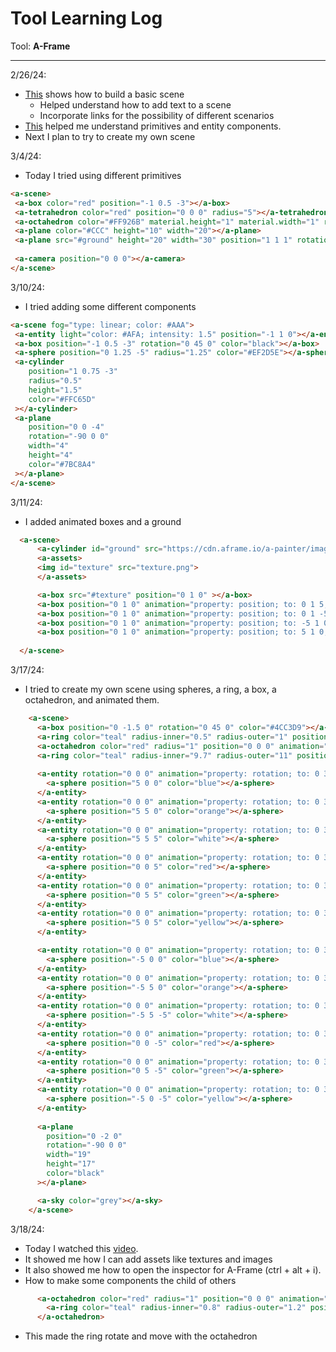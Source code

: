 # Tool Learning Log

Tool: **A-Frame**

---

2/26/24:
* [This](https://aframe.io/docs/1.5.0/guides/building-a-basic-scene.html) shows how to build a basic scene
  * Helped understand how to add text to a scene
  * Incorporate links for the possibility of different scenarios
* [This](https://aframe.io/docs/1.5.0/introduction/html-and-primitives.html) helped me understand primitives and entity components.
* Next I plan to try to create my own scene


3/4/24:
* Today I tried using different primitives
```HTML
<a-scene>
 <a-box color="red" position="-1 0.5 -3"></a-box>
 <a-tetrahedron color="red" position="0 0 0" radius="5"></a-tetrahedron>
 <a-octahedron color="#FF926B" material.height="1" material.width="1" radius="5"></a-octahedron>
 <a-plane color="#CCC" height="10" width="20"></a-plane>
 <a-plane src="#ground" height="20" width="30" position="1 1 1" rotation="-90 0 0"></a-plane>
 
 <a-camera position="0 0 0"></a-camera>
</a-scene>
```

3/10/24:
* I tried adding some different components
```HTML
<a-scene fog="type: linear; color: #AAA">
 <a-entity light="color: #AFA; intensity: 1.5" position="-1 1 0"></a-entity>
 <a-box position="-1 0.5 -3" rotation="0 45 0" color="black"></a-box>
 <a-sphere position="0 1.25 -5" radius="1.25" color="#EF2D5E"></a-sphere>
 <a-cylinder
    position="1 0.75 -3"
    radius="0.5"
    height="1.5"
    color="#FFC65D"
 ></a-cylinder>
 <a-plane
    position="0 0 -4"
    rotation="-90 0 0"
    width="4"
    height="4"
    color="#7BC8A4"
 ></a-plane>
</a-scene>
```
3/11/24:
* I added animated boxes and a ground
```HTML
  <a-scene>
      <a-cylinder id="ground" src="https://cdn.aframe.io/a-painter/images/floor.jpg" radius="100" height="0.1"></a-cylinder>
      <a-assets>
      <img id="texture" src="texture.png">
      </a-assets>

      <a-box src="#texture" position="0 1 0" ></a-box>
      <a-box position="0 1 0" animation="property: position; to: 0 1 5; dur: 2000; easing: linear; loop: true" color="green"></a-box>
      <a-box position="0 1 0" animation="property: position; to: 0 1 -5; dur: 2000; easing: linear; loop: true" color="red"></a-box>
      <a-box position="0 1 0" animation="property: position; to: -5 1 0; dur: 2000; easing: linear; loop: true" color="black"></a-box>
      <a-box position="0 1 0" animation="property: position; to: 5 1 0; dur: 2000; easing: linear; loop: true" color="white"></a-box>
    
  </a-scene>

```

3/17/24:
* I tried to create my own scene using spheres, a ring, a box, a octahedron, and animated them.
```HTML
    <a-scene>
      <a-box position="0 -1.5 0" rotation="0 45 0" color="#4CC3D9"></a-box>
      <a-ring color="teal" radius-inner="0.5" radius-outer="1" position="0 0 0" width="20"></a-ring>
      <a-octahedron color="red" radius="1" position="0 0 0" animation="property: rotation; to: 0 360 0; loop: true; dur: 10000"></a-octahedron>
      <a-ring color="teal" radius-inner="9.7" radius-outer="11" position="0 0 0"></a-ring>
      
      <a-entity rotation="0 0 0" animation="property: rotation; to: 0 360 0; loop: true; dur: 10000">
        <a-sphere position="5 0 0" color="blue"></a-sphere>
      </a-entity>
      <a-entity rotation="0 0 0" animation="property: rotation; to: 0 360 0; loop: true; dur: 10000">
        <a-sphere position="5 5 0" color="orange"></a-sphere>
      </a-entity>
      <a-entity rotation="0 0 0" animation="property: rotation; to: 0 360 0; loop: true; dur: 10000">
        <a-sphere position="5 5 5" color="white"></a-sphere>
      </a-entity>
      <a-entity rotation="0 0 0" animation="property: rotation; to: 0 360 0; loop: true; dur: 10000">
        <a-sphere position="0 0 5" color="red"></a-sphere>
      </a-entity>
      <a-entity rotation="0 0 0" animation="property: rotation; to: 0 360 0; loop: true; dur: 10000">
        <a-sphere position="0 5 5" color="green"></a-sphere>
      </a-entity>
      <a-entity rotation="0 0 0" animation="property: rotation; to: 0 360 0; loop: true; dur: 10000">
        <a-sphere position="5 0 5" color="yellow"></a-sphere>
      </a-entity>

      <a-entity rotation="0 0 0" animation="property: rotation; to: 0 360 0; loop: true; dur: 10000">
        <a-sphere position="-5 0 0" color="blue"></a-sphere>
      </a-entity>
      <a-entity rotation="0 0 0" animation="property: rotation; to: 0 360 0; loop: true; dur: 10000">
        <a-sphere position="-5 5 0" color="orange"></a-sphere>
      </a-entity>
      <a-entity rotation="0 0 0" animation="property: rotation; to: 0 360 0; loop: true; dur: 10000">
        <a-sphere position="-5 5 -5" color="white"></a-sphere>
      </a-entity>
      <a-entity rotation="0 0 0" animation="property: rotation; to: 0 360 0; loop: true; dur: 10000">
        <a-sphere position="0 0 -5" color="red"></a-sphere>
      </a-entity>
      <a-entity rotation="0 0 0" animation="property: rotation; to: 0 360 0; loop: true; dur: 10000">
        <a-sphere position="0 5 -5" color="green"></a-sphere>
      </a-entity>
      <a-entity rotation="0 0 0" animation="property: rotation; to: 0 360 0; loop: true; dur: 10000">
        <a-sphere position="-5 0 -5" color="yellow"></a-sphere>
      </a-entity>
      
      <a-plane
        position="0 -2 0"
        rotation="-90 0 0"
        width="19"
        height="17"
        color="black"
      ></a-plane>

      <a-sky color="grey"></a-sky>
    </a-scene>
```

3/18/24:
* Today I watched this [video](https://www.youtube.com/watch?v=mETucqeOmXA&list=PLP3KjR1TMw7ekqC4o5gy0rR4odw7Jga84&index=2).
 * It showed me how I can add assets like textures and images
 * It also showed me how to open the inspector for A-Frame (ctrl + alt + i).
 * How to make some components the child of others
```HTML
      <a-octahedron color="red" radius="1" position="0 0 0" animation="property: rotation; to: 0 360 0; loop: true; dur: 10000">
        <a-ring color="teal" radius-inner="0.8" radius-outer="1.2" position="0 0 0" width="20" material="side: double"></a-ring>
      </a-octahedron>
```
* This made the ring rotate and move with the octahedron


<!-- 
* Links you used today (websites, videos, etc)
* Things you tried, progress you made, etc
* Challenges, a-ha moments, etc
* Questions you still have
* What you're going to try next
-->
